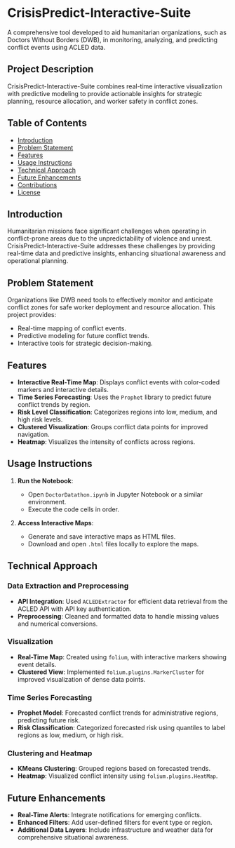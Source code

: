 # CrisisPredict-Interactive-Suite
A comprehensive tool developed to aid humanitarian organizations, such as Doctors Without Borders (DWB), in monitoring, analyzing, and predicting conflict events using ACLED data.

## Project Description
CrisisPredict-Interactive-Suite combines real-time interactive visualization with predictive modeling to provide actionable insights for strategic planning, resource allocation, and worker safety in conflict zones.

## Table of Contents
- [Introduction](#introduction)
- [Problem Statement](#problem-statement)
- [Features](#features)
- [Usage Instructions](#usage-instructions)
- [Technical Approach](#technical-approach)
- [Future Enhancements](#future-enhancements)
- [Contributions](#contributions)
- [License](#license)

## Introduction
Humanitarian missions face significant challenges when operating in conflict-prone areas due to the unpredictability of violence and unrest. CrisisPredict-Interactive-Suite addresses these challenges by providing real-time data and predictive insights, enhancing situational awareness and operational planning.

## Problem Statement
Organizations like DWB need tools to effectively monitor and anticipate conflict zones for safe worker deployment and resource allocation. This project provides:
- Real-time mapping of conflict events.
- Predictive modeling for future conflict trends.
- Interactive tools for strategic decision-making.

## Features
- **Interactive Real-Time Map**: Displays conflict events with color-coded markers and interactive details.
- **Time Series Forecasting**: Uses the `Prophet` library to predict future conflict trends by region.
- **Risk Level Classification**: Categorizes regions into low, medium, and high risk levels.
- **Clustered Visualization**: Groups conflict data points for improved navigation.
- **Heatmap**: Visualizes the intensity of conflicts across regions.

## Usage Instructions
1. **Run the Notebook**:
   - Open `DoctorDatathon.ipynb` in Jupyter Notebook or a similar environment.
   - Execute the code cells in order.

2. **Access Interactive Maps**:
   - Generate and save interactive maps as HTML files.
   - Download and open `.html` files locally to explore the maps.

## Technical Approach
### Data Extraction and Preprocessing
- **API Integration**: Used `ACLEDExtractor` for efficient data retrieval from the ACLED API with API key authentication.
- **Preprocessing**: Cleaned and formatted data to handle missing values and numerical conversions.

### Visualization
- **Real-Time Map**: Created using `folium`, with interactive markers showing event details.
- **Clustered View**: Implemented `folium.plugins.MarkerCluster` for improved visualization of dense data points.

### Time Series Forecasting
- **Prophet Model**: Forecasted conflict trends for administrative regions, predicting future risk.
- **Risk Classification**: Categorized forecasted risk using quantiles to label regions as low, medium, or high risk.

### Clustering and Heatmap
- **KMeans Clustering**: Grouped regions based on forecasted trends.
- **Heatmap**: Visualized conflict intensity using `folium.plugins.HeatMap`.

## Future Enhancements
- **Real-Time Alerts**: Integrate notifications for emerging conflicts.
- **Enhanced Filters**: Add user-defined filters for event type or region.
- **Additional Data Layers**: Include infrastructure and weather data for comprehensive situational awareness.

